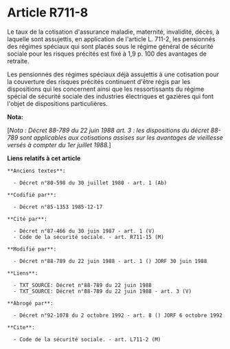 # Article R711-8

Le taux de la cotisation d'assurance maladie, maternité, invalidité, décès, à laquelle sont assujettis, en application de
l'article L. 711-2, les pensionnés des régimes spéciaux qui sont placés sous le régime général de sécurité sociale pour les
risques précités est fixé à 1,9 p. 100 des avantages de retraite. 

Les pensionnés des régimes spéciaux déjà assujettis à une cotisation pour la couverture des risques précités continuent
d'être régis par les dispositions qui les concernent ainsi que les ressortissants du régime spécial de sécurité sociale des
industries électriques et gazières qui font l'objet de dispositions particulières.

**Nota:**

[*Nota : Décret 88-789 du 22 juin 1988 art. 3 : les dispositions du décret 88-789 sont applicables aux cotisations assises
sur les avantages de vieillesse versés à compter du 1er juillet 1988.*]

**Liens relatifs à cet article**

	**Anciens textes**:

	  - Décret n°80-598 du 30 juillet 1980 - art. 1 (Ab)

	**Codifié par**:

	  - Décret n°85-1353 1985-12-17

	**Cité par**:

	  - Décret n°87-466 du 30 juin 1987 - art. 1 (V)
	  - Code de la sécurité sociale. - art. R711-15 (M)

	**Modifié par**:

	  - Décret n°88-789 du 22 juin 1988 - art. 1 () JORF 30 juin 1988

	**Liens**:

	  - TXT_SOURCE: Décret n°88-789 du 22 juin 1988
	  - TXT_SOURCE: Décret n°88-789 du 22 juin 1988 - art. 3 (V)

	**Abrogé par**:

	  - Décret n°92-1078 du 2 octobre 1992 - art. 8 () JORF 6 octobre 1992

	**Cite**:

	  - Code de la sécurité sociale. - art. L711-2 (M)
